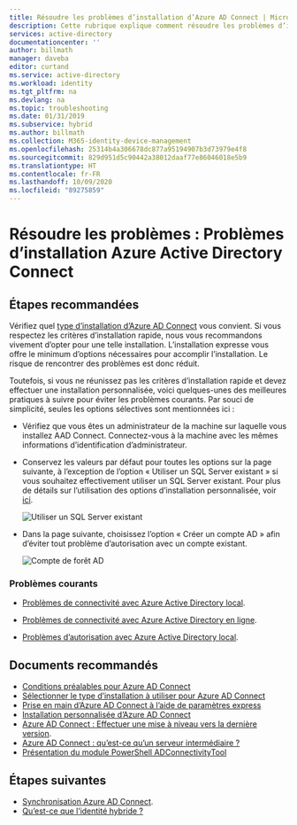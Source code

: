 ```yaml
---
title: Résoudre les problèmes d’installation d’Azure AD Connect | Microsoft Docs
description: Cette rubrique explique comment résoudre les problèmes d’installation d’Azure AD Connect.
services: active-directory
documentationcenter: ''
author: billmath
manager: daveba
editor: curtand
ms.service: active-directory
ms.workload: identity
ms.tgt_pltfrm: na
ms.devlang: na
ms.topic: troubleshooting
ms.date: 01/31/2019
ms.subservice: hybrid
ms.author: billmath
ms.collection: M365-identity-device-management
ms.openlocfilehash: 25314b4a306678dc877a95194907b3d73979e4f8
ms.sourcegitcommit: 829d951d5c90442a38012daaf77e86046018e5b9
ms.translationtype: HT
ms.contentlocale: fr-FR
ms.lasthandoff: 10/09/2020
ms.locfileid: "89275859"
---
```

# <a name="troubleshoot-azure-ad-connect-install-issues"></a>Résoudre les problèmes : Problèmes d’installation Azure Active Directory Connect

## <a name="recommended-steps"></a>**Étapes recommandées**
Vérifiez quel [type d’installation d’Azure AD Connect](./how-to-connect-install-select-installation.md) vous convient. Si vous respectez les critères d’installation rapide, nous vous recommandons vivement d’opter pour une telle installation. L’installation expresse vous offre le minimum d’options nécessaires pour accomplir l’installation. Le risque de rencontrer des problèmes est donc réduit. 

Toutefois, si vous ne réunissez pas les critères d’installation rapide et devez effectuer une installation personnalisée, voici quelques-unes des meilleures pratiques à suivre pour éviter les problèmes courants. Par souci de simplicité, seules les options sélectives sont mentionnées ici :

* Vérifiez que vous êtes un administrateur de la machine sur laquelle vous installez AAD Connect. Connectez-vous à la machine avec les mêmes informations d’identification d’administrateur.

* Conservez les valeurs par défaut pour toutes les options sur la page suivante, à l’exception de l’option « Utiliser un SQL Server existant » si vous souhaitez effectivement utiliser un SQL Server existant. Pour plus de détails sur l’utilisation des options d’installation personnalisée, voir [ici](./how-to-connect-install-custom.md). 

    ![Utiliser un SQL Server existant](media/tshoot-connect-install-issues/tshoot-connect-install-issues/useexistingsqlserver.png)

* Dans la page suivante, choisissez l’option « Créer un compte AD » afin d’éviter tout problème d’autorisation avec un compte existant.

    ![Compte de forêt AD](media/tshoot-connect-install-issues/tshoot-connect-install-issues/createnewaccount.png)

### <a name="common-issues"></a>**Problèmes courants**

* [Problèmes de connectivité avec Azure Active Directory local](./reference-connect-adconnectivitytools.md).

* [Problèmes de connectivité avec Azure Active Directory en ligne](./tshoot-connect-connectivity.md).

* [Problèmes d’autorisation avec Azure Active Directory local](./how-to-connect-configure-ad-ds-connector-account.md).

## <a name="recommended-documents"></a>**Documents recommandés**
* [Conditions préalables pour Azure AD Connect](./how-to-connect-install-prerequisites.md)
* [Sélectionner le type d’installation à utiliser pour Azure AD Connect](./how-to-connect-install-select-installation.md)
* [Prise en main d’Azure AD Connect à l’aide de paramètres express](./how-to-connect-install-express.md)
* [Installation personnalisée d’Azure AD Connect](./how-to-connect-install-custom.md)
* [Azure AD Connect : Effectuer une mise à niveau vers la dernière version](./how-to-upgrade-previous-version.md).
* [Azure AD Connect : qu’est-ce qu’un serveur intermédiaire ?](./plan-connect-topologies.md#staging-server)
* [Présentation du module PowerShell ADConnectivityTool](./how-to-connect-adconnectivitytools.md)

## <a name="next-steps"></a>Étapes suivantes
- [Synchronisation Azure AD Connect](how-to-connect-sync-whatis.md).
- [Qu’est-ce que l’identité hybride ?](whatis-hybrid-identity.md)